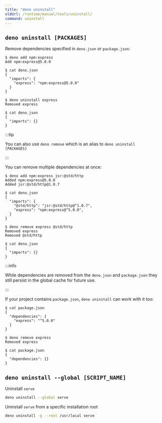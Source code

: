 ```yaml
---
title: "deno uninstall"
oldUrl: /runtime/manual/tools/uninstall/
command: uninstall
---
```


## `deno uninstall [PACKAGES]`

Remove dependencies specified in `deno.json` or `package.json`:

```shell
$ deno add npm:express
Add npm:express@5.0.0

$ cat deno.json
{
  "imports": {
    "express": "npm:express@5.0.0"
  }
}
```

```shell
$ deno uninstall express
Removed express

$ cat deno.json
{
  "imports": {}
}
```

:::tip

You can also use `deno remove` which is an alias to `deno uninstall [PACKAGES]`

:::

You can remove multiple dependencies at once:

```shell
$ deno add npm:express jsr:@std/http
Added npm:express@5.0.0
Added jsr:@std/http@1.0.7

$ cat deno.json
{
  "imports": {
    "@std/http": "jsr:@std/http@^1.0.7",
    "express": "npm:express@^5.0.0",
  }
}
```

```shell
$ deno remove express @std/http
Removed express
Removed @std/http

$ cat deno.json
{
  "imports": {}
}
```

:::info

While dependencies are removed from the `deno.json` and `package.json` they
still persist in the global cache for future use.

:::

If your project contains `package.json`, `deno uninstall` can work with it too:

```shell
$ cat package.json
{
  "dependencies": {
    "express": "^5.0.0"
  }
}

$ deno remove express
Removed express

$ cat package.json
{
  "dependencies": {}
}
```

## `deno uninstall --global [SCRIPT_NAME]`

Uninstall `serve`

```bash
deno uninstall --global serve
```

Uninstall `serve` from a specific installation root

```bash
deno uninstall -g --root /usr/local serve
```
